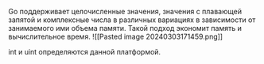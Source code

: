 Go поддерживает целочисленные значения, значения с плавающей запятой и комплексные числа в различных вариациях в зависимости от занимаемого ими объема памяти. Такой подход экономит память и вычислительное время.
![[Pasted image 20240303171459.png]]

int и uint определяются данной платформой.


